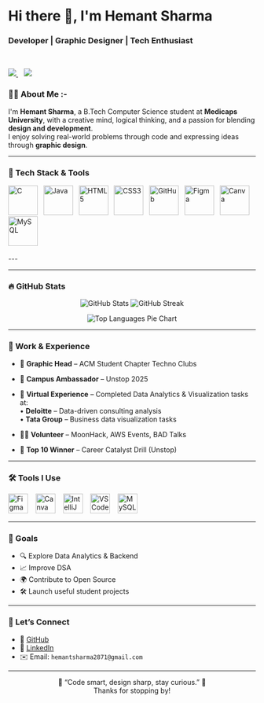 # Hi there 👋, I'm Hemant Sharma
<h3 >Developer | Graphic Designer | Tech Enthusiast </h3><br/>

<p>
  <a href="https://github.com/hemant2871" target="_blank">
    <img src="https://img.shields.io/github/followers/hemant2871?label=GitHub&style=social" />
  </a>
  &nbsp;&nbsp;
  <a href="http://www.linkedin.com/in/hemant-sharma-3135b4290" target="_blank">
    <img src="https://img.shields.io/badge/LinkedIn-Hemant%20Sharma-blue?logo=linkedin&style=flat-square" />
  </a>
</p>


### 👨‍💻 About Me :-

I'm **Hemant Sharma**, a B.Tech Computer Science student at **Medicaps University**, with a creative mind, logical thinking, and a passion for blending **design and development**.  
I enjoy solving real-world problems through code and expressing ideas through **graphic design**.

---
### 🚀 Tech Stack & Tools

<p >
  <img src="https://cdn.jsdelivr.net/gh/devicons/devicon/icons/c/c-original.svg" alt="C" width="60" />&nbsp;&nbsp;
  <img src="https://cdn.jsdelivr.net/gh/devicons/devicon/icons/java/java-original.svg" alt="Java" width="60" />&nbsp;&nbsp;
  <img src="https://cdn.jsdelivr.net/gh/devicons/devicon/icons/html5/html5-original.svg" alt="HTML5" width="60" />&nbsp;&nbsp;
  <img src="https://cdn.jsdelivr.net/gh/devicons/devicon/icons/css3/css3-original.svg" alt="CSS3" width="60" />&nbsp;&nbsp;
  <img src="https://cdn.jsdelivr.net/gh/devicons/devicon/icons/github/github-original.svg" alt="GitHub" width="60" />&nbsp;&nbsp;
  <img src="https://cdn.jsdelivr.net/gh/devicons/devicon/icons/figma/figma-original.svg" alt="Figma" width="60" />&nbsp;&nbsp;
  <img src="https://cdn.jsdelivr.net/gh/devicons/devicon/icons/canva/canva-original.svg" alt="Canva" width="60" />&nbsp;&nbsp;
  <img src="https://cdn.jsdelivr.net/gh/devicons/devicon/icons/mysql/mysql-original.svg" alt="MySQL" width="60" />&nbsp;&nbsp;
</p>
---


---
### 🔥 GitHub Stats

<p align="center">
  <img src="https://github-readme-stats.vercel.app/api?username=hemant2871&show_icons=true&theme=tokyonight" alt="GitHub Stats" />
  <img src="https://github-readme-streak-stats.herokuapp.com/?user=hemant2871&theme=tokyonight" alt="GitHub Streak" />
</p>
<p align="center">
  <img src="https://github-readme-stats.vercel.app/api/top-langs/?username=hemant2871&layout=pie&theme=radical" alt="Top Languages Pie Chart" />
</p>

---

### 🧠 Work & Experience

- 🎨 **Graphic Head** –  ACM Student Chapter Techno Clubs  
- 💼 **Campus Ambassador** – Unstop 2025  
- 🧾 **Virtual Experience** – Completed Data Analytics & Visualization tasks at:  
  • **Deloitte** – Data-driven consulting analysis  
  • **Tata Group** – Business data visualization tasks

- 👨‍💻 **Volunteer** – MoonHack, AWS Events, BAD Talks  
- 🥇 **Top 10 Winner** – Career Catalyst Drill (Unstop)

---

### 🛠 Tools I Use

<p >
  <!-- Figma -->
  <img src="https://cdn.jsdelivr.net/gh/devicons/devicon/icons/figma/figma-original.svg" alt="Figma" width="40" />
  &nbsp;&nbsp;
  <!-- Canva -->
<img src="https://cdn.jsdelivr.net/gh/devicons/devicon/icons/canva/canva-original.svg" alt="Canva" width="40" />
  &nbsp;&nbsp;
 
  <!-- IntelliJ IDEA -->
  <img src="https://upload.wikimedia.org/wikipedia/commons/9/9c/IntelliJ_IDEA_Icon.svg" alt="IntelliJ" width="40" />
  &nbsp;&nbsp;
  <!-- VS Code -->
  <img src="https://cdn.jsdelivr.net/gh/devicons/devicon/icons/vscode/vscode-original.svg" alt="VS Code" width="40" />
  &nbsp;&nbsp;
  <!-- MySQL Workbench -->
  <img src="https://cdn.jsdelivr.net/gh/devicons/devicon/icons/mysql/mysql-original.svg" alt="MySQL Workbench" width="40" />
  &nbsp;&nbsp;
  

---

### 🎯 Goals

- 🔍 Explore Data Analytics & Backend  
- 📈 Improve DSA  
- 🌍 Contribute to Open Source  
- 🛠 Launch useful student projects  

---

### 🤝 Let’s Connect

- 🔗 [GitHub](https://github.com/hemant2871)
- 🔗 [LinkedIn](http://www.linkedin.com/in/hemant-sharma-3135b4290)
- ✉️ Email: `hemantsharma2871@gmail.com`

---

<p align="center">
  🌟 “Code smart, design sharp, stay curious.” 🌟  
  <br/>Thanks for stopping by!
</p>
